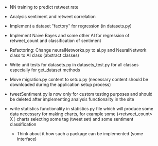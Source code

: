 
- NN training to predict retweet rate

- Analysis sentiment and retweet correlation

- Implement a dataset "factory" for regression (in datasets.py)

- Implement Naive Bayes and some other AI for regression of 
    retweet_count and classification of sentiment
    
- Refactoring: Change neuralNetworks.py to ai.py and 
    NeuralNetwork class to AI class (abstract classes)
    
- Write unit tests for datasets.py in datasets_test.py for all classes
    especially for get_dataset methods
    
- Move migration.py content to setup.py (necessary content should be downloaded
    during the application setup process)
     
- tweetSentiment.py is now only for custom testing purposes and should
    be deleted after implementing analysis functionality in the site
     
- write statistics functionality in statistics.py file which will produce
    some data necessary for making charts, for example some (<retweet_count> X <sentiment>)
    charts selecting some tag (tweet set) and some sentiment classification
    + Think about it how such a package can be implemented (some interface)
